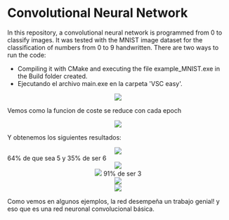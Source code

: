 # Convolutional Neural Network 
In this repository, a convolutional neural network is programmed from 0 to classify images.
It was tested with the MNIST image dataset for the classification of numbers from 0 to 9 handwritten.
There are two ways to run the code:
* Compiling it with CMake and executing the file example_MNIST.exe in the Build folder created.
* Ejecutando el archivo main.exe en la carpeta 'VSC easy'.

<div align="center"> <img src="https://github.com/danieldhats7/Convolutional-Neural-Network_cpp/blob/main/images/red.png">  </div>

Vemos como la funcion de coste se reduce con cada epoch

<div align="center"> <img src="https://github.com/danieldhats7/Convolutional-Neural-Network_cpp/blob/main/images/epoch.png">  </div>

Y obtenemos los siguientes resultados:

<div align="center"> <img src="https://github.com/danieldhats7/Convolutional-Neural-Network_cpp/blob/main/images/1.png">  </div>
64% de que sea 5 y 35% de ser 6
<div align="center"> <img src="https://github.com/danieldhats7/Convolutional-Neural-Network_cpp/blob/main/images/2.png">  </div>

<div align="center"> <img src="https://github.com/danieldhats7/Convolutional-Neural-Network_cpp/blob/main/images/3.png"> 91% de ser 3
 </div>

<div align="center"> <img src="https://github.com/danieldhats7/Convolutional-Neural-Network_cpp/blob/main/images/4.png">  </div>

<div align="center"> <img src="https://github.com/danieldhats7/Convolutional-Neural-Network_cpp/blob/main/images/5.png">  </div>

Como vemos en algunos ejemplos, la red desempeña un trabajo genial! y eso que es una red neuronal convolucional básica.